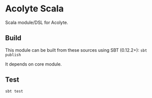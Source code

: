 # Acolyte Scala

Scala module/DSL for Acolyte.

## Build

This module can be built from these sources using SBT (0.12.2+): `sbt publish`

It depends on core module.

## Test

`sbt test`